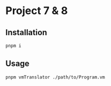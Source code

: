 # Project 7 & 8

## Installation

```shell
pnpm i
```

## Usage

```shell
pnpm vmTranslator ./path/to/Program.vm
```
